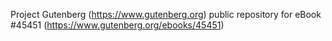 Project Gutenberg (https://www.gutenberg.org) public repository for eBook #45451 (https://www.gutenberg.org/ebooks/45451)
